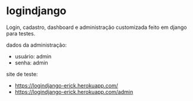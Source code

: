 # logindjango
Login, cadastro, dashboard e administração customizada feito em django para testes.

dados da administração:
  - usuário: admin
  - senha: admin

site de teste:
  - https://logindjango-erick.herokuapp.com/
  - https://logindjango-erick.herokuapp.com/admin
